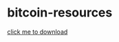 # bitcoin-resources


[click me to download](https://github.com/Schecher1/Minecraft-Server-Creator/blob/master/README.md)
